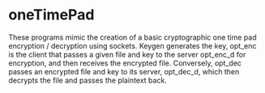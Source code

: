 # oneTimePad
These programs mimic the creation of a basic cryptographic one time pad encryption / decryption using sockets. Keygen generates the key, opt_enc is the client that passes a given file and key to the server opt_enc_d for encryption, and then receives the encrypted file. Conversely, opt_dec passes an encrypted file and key to its server, opt_dec_d, which then decrypts the file and passes the plaintext back. 
